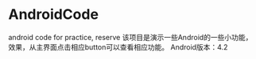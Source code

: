 # AndroidCode
android code for practice, reserve
该项目是演示一些Android的一些小功能，效果，从主界面点击相应button可以查看相应功能。
Android版本：4.2
